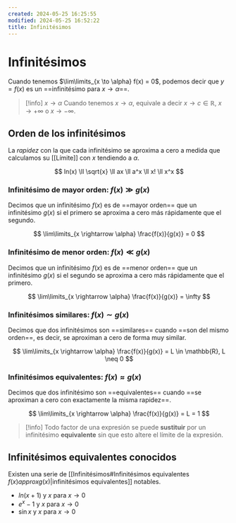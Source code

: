 ```yaml
---
created: 2024-05-25 16:25:55
modified: 2024-05-25 16:52:22
title: Infinitésimos
---
```


# Infinitésimos

Cuando tenemos $\lim\limits_{x \to \alpha} f(x) = 0$, podemos decir que $y = f(x)$ es un ==infinitésimo para $x \rightarrow \alpha$==.

> [!info] $x \rightarrow \alpha$
> Cuando tenemos $x \rightarrow \alpha$, equivale a decir $x \rightarrow c \in \mathbb{R}$, $x \rightarrow +\infty$ o $x \rightarrow -\infty$.

## Orden de los infinitésimos

La *rapidez* con la que cada infinitésimo se aproxima a cero a medida que calculamos su [[Límite]] con $x$ tendiendo a $\alpha$.

$$
ln(x) \ll \sqrt{x} \ll ax \ll a^x \ll x! \ll x^x
$$

### Infinitésimo de mayor orden: $f(x) \gg g(x)$

Decimos que un infinitésimo $f(x)$ es de ==mayor orden== que un infinitésimo $g(x)$ si el primero se aproxima a cero más rápidamente que el segundo.

$$
\lim\limits_{x \rightarrow \alpha} \frac{f(x)}{g(x)} = 0
$$

### Infinitésimo de menor orden: $f(x) \ll g(x)$

Decimos que un infinitésimo $f(x)$ es de ==menor orden== que un infinitésimo $g(x)$ si el segundo se aproxima a cero más rápidamente que el primero.

$$
\lim\limits_{x \rightarrow \alpha} \frac{f(x)}{g(x)} = \infty
$$

### Infinitésimos similares: $f(x) \sim g(x)$

Decimos que dos infinitésimos son ==similares== cuando ==son del mismo orden==, es decir, se aproximan a cero de forma muy similar.

$$
\lim\limits_{x \rightarrow \alpha} \frac{f(x)}{g(x)} = L \in \mathbb{R}, L \neq 0
$$

### Infinitésimos equivalentes: $f(x) \approx g(x)$

Decimos que dos infinitésimo son ==equivalentes== cuando ==se aproximan a cero con exactamente la misma rapidez==.

$$
\lim\limits_{x \rightarrow \alpha} \frac{f(x)}{g(x)} = L = 1
$$

> [!info]
> Todo factor de una expresión se puede **sustituir** por un infinitésimo **equivalente** sin que esto altere el límite de la expresión.

## Infinitésimos equivalentes conocidos

Existen una serie de [[Infinitésimos#Infinitésimos equivalentes $f(x) approx g(x)$|infinitésimos equivalentes]] notables.

- $ln(x + 1)$ y $x$ para $x \rightarrow 0$
- $e^x - 1$ y $x$ para $x \rightarrow 0$
- $\sin x$ y $x$ para $x \rightarrow 0$
